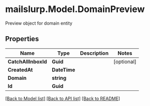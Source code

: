 # mailslurp.Model.DomainPreview
Preview object for domain entity
## Properties

Name | Type | Description | Notes
------------ | ------------- | ------------- | -------------
**CatchAllInboxId** | **Guid** |  | [optional] 
**CreatedAt** | **DateTime** |  | 
**Domain** | **string** |  | 
**Id** | **Guid** |  | 

[[Back to Model list]](../README.md#documentation-for-models) [[Back to API list]](../README.md#documentation-for-api-endpoints) [[Back to README]](../README.md)

